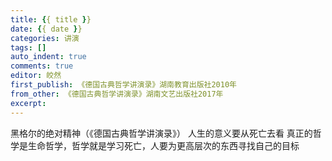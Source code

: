 ```yaml
---
title: {{ title }}
date: {{ date }}
categories: 讲演
tags: []
auto_indent: true
comments: true
editor: 皎然
first_publish: 《德国古典哲学讲演录》湖南教育出版社2010年
from_other: 《德国古典哲学讲演录》湖南文艺出版社2017年
excerpt:
---
```

黑格尔的绝对精神（《德国古典哲学讲演录》）
人生的意义要从死亡去看
真正的哲学是生命哲学，哲学就是学习死亡，人要为更高层次的东西寻找自己的目标
